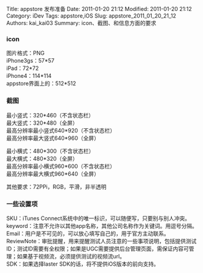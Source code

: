﻿Title: appstore 发布准备
Date: 2011-01-20 21:12
Modified: 2011-01-20 21:12
Category: iDev
Tags: appstore,iOS
Slug:  appstore_2011_01_20_21_12
Authors: kai_kai03
Summary: icon、截图、和信息方面的要求

### icon ###
图片格式：PNG<br>
iPhone3gs：57\*57<br>
iPad：72\*72<br>
iPhone4：114\*114<br>
appstore界面上的：512\*512<br>

### 截图 ###
最小竖式：320\*460（不含状态栏）<br>
最大竖式：320\*480（全屏）<br>
最高分辨率最小竖式640\*920（不含状态栏）<br>
最高分辨率最大竖式640\*960（全屏）<br>

最小横式：480\*300（不含状态栏）<br>
最大横式：480\*320（全屏）<br>
最高分辨率最小横式960\*600（不含状态栏）<br>
最高分辨率最大横式960\*640（全屏）<br>

其他要求：72PPi，RGB，平滑，非半透明

### 一些设置项 ###
SKU：iTunes Connect系统中的唯一标识，可以随便写，只要别与别人冲突。<br>
keyword：注意不允许以其他app名称，其他公司名称作为关键词。用逗号分隔。<br>
Email：用户是不可见的，可以放心填写自己的，用于官方主动联系。<br>
ReviewNote：审批提醒，用来提醒测试人员注意的一些事项说明，包括提供测试ID；测试ID需要有全权限；如果是UGC需要提供后台管理页面，需保证内容可管理；如果基于视频流，必须提供测试的视频流url。<br>
SDK：如果选择laster SDK的话，将不提供iOS版本的前向支持。
